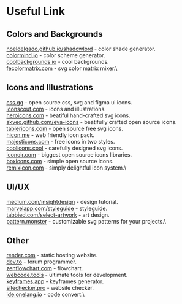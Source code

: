 # Useful Link
## Colors and Backgrounds
[noeldelgado.github.io/shadowlord](https://noeldelgado.github.io/shadowlord/) - color shade generator.\
[colormind.io](http://colormind.io/) - color scheme generator.\
[coolbackgrounds.io](https://coolbackgrounds.io/) - cool backgrounds.\
[fecolormatrix.com](https://fecolormatrix.com/) - svg color matrix mixer.\

## Icons and Illustrations
[css.gg](https://css.gg/) - open source css, svg and figma ui icons.\
[iconscout.com](https://iconscout.com/) - icons and illustrations.\
[heroicons.com](https://heroicons.com/) - beatiful hand-crafted svg icons.\
[akveo.github.com/eva-icons](https://akveo.github.io/eva-icons/) - beatifully crafted open source icons.\
[tablericons.com](https://tablericons.com/) - open source free svg icons.\
[hicon.me](https://hicon.me/) - web friendly icon pack.\
[majesticons.com](https://www.majesticons.com/) - free icons in two styles.\
[coolicons.cool](https://coolicons.cool/) - carefully designed svg icons.\
[iconoir.com](https://iconoir.com/) - biggest open source icons libraries.\
[boxicons.com](https://boxicons.com/) - simple open source icons.\
[remixicon.com](https://remixicon.com/) - simply delightful icon system.\

## UI/UX
[medium.com/insightdesign](https://medium.com/insightdesign) - design tutorial.\
[marvelapp.com/styleguide](https://marvelapp.com/styleguide/) - styleguide.\
[tabbied.com/select-artwork](https://tabbied.com/select-artwork) - art design.\
[pattern.monster](https://pattern.monster/) - customizable svg patterns for your projects.\

## Other
[render.com](https://render.com/) - static hosting website.\
[dev.to](https://dev.to) - forum programmer.\
[zenflowchart.com](https://zenflowchart.com) - flowchart.\
[webcode.tools](https://webcode.tools/) - ultimate tools for development.\
[keyframes.app](https://keyframes.app/) - keyframes generator.\
[sitechecker.pro](https://sitechecker.pro) - website checker.\
[ide.onelang.io](https://ide.onelang.io/) - code convert.\

